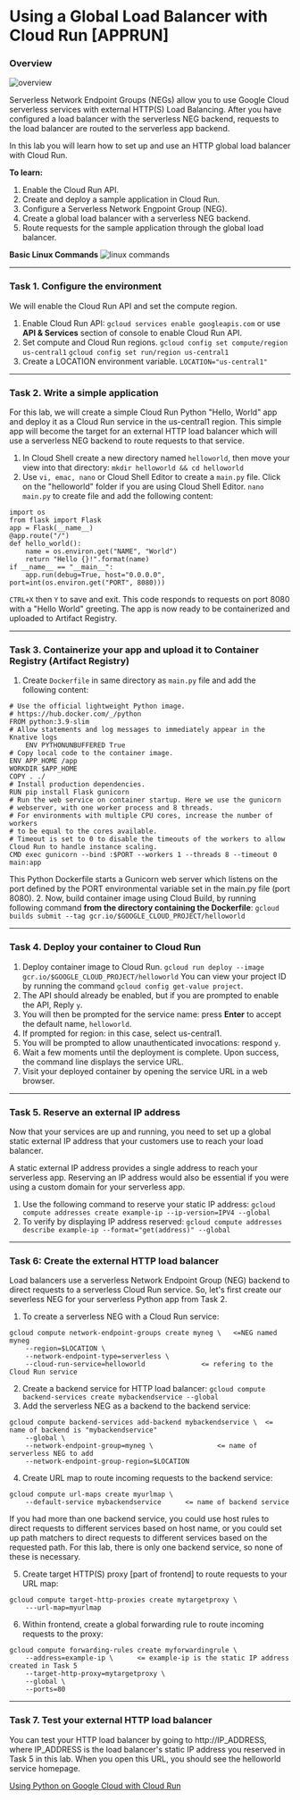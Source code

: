 # Using a Global Load Balancer with Cloud Run [APPRUN]

### Overview

![overview]()

Serverless Network Endpoint Groups (NEGs) allow you to use Google Cloud serverless services with external HTTP(S) Load Balancing. After you have configured a load balancer with the serverless NEG backend, requests to the load balancer are routed to the serverless app backend.

In this lab you will learn how to set up and use an HTTP global load balancer with Cloud Run.

**To learn:**
1. Enable the Cloud Run API.
2. Create and deploy a sample application in Cloud Run.
3. Configure a Serverless Network Engpoint Group (NEG).
4. Create a global load balancer with a serverless NEG backend.
5. Route requests for the sample application through the global load balancer.

**Basic Linux Commands**
![linux commands]()

<hr>

### Task 1. Configure the environment
 We will enable the Cloud Run API and set the compute region.
 1. Enable Cloud Run API:
 `gcloud services enable googleapis.com`
 or use **API & Services** section of console to enable Cloud Run API.
 2. Set compute and Cloud Run regions.
 `gcloud config set compute/region us-central1`
 `gcloud config set run/region us-central1`
 3. Create a LOCATION environment variable.
 `LOCATION="us-central1"`

 <hr>

 ### Task 2. Write a simple application
For this lab, we will create a simple Cloud Run Python "Hello, World" app and deploy it as a Cloud Run service in the us-central1 region. This simple app will become the target for an external HTTP load balancer which will use a serverless NEG backend to route requests to that service.

1. In Cloud Shell create a new directory named `helloworld`, then move your view into that directory:
`mkdir helloworld && cd helloworld`
2. Use `vi, emac, nano` or Cloud Shell Editor to create a `main.py` file.
Click on the "helloworld" folder if you are using Cloud Shell Editor.
`nano main.py` to create file and add the following content:
```
import os
from flask import Flask
app = Flask(__name__)
@app.route("/")
def hello_world():
    name = os.environ.get("NAME", "World")
    return "Hello {}!".format(name)
if __name__ == "__main__":
    app.run(debug=True, host="0.0.0.0", port=int(os.environ.get("PORT", 8080)))
```
`CTRL+X` then `Y` to save and exit.
This code responds to requests on port 8080 with a "Hello World" greeting. The app is now ready to be containerized and uploaded to Artifact Registry.

<hr>

### Task 3. Containerize your app and upload it to Container Registry (Artifact Registry)
1. Create `Dockerfile` in same directory as `main.py` file and add the following content:
```
# Use the official lightweight Python image.
# https://hub.docker.com/_/python
FROM python:3.9-slim
# Allow statements and log messages to immediately appear in the Knative logs
    ENV PYTHONUNBUFFERED True
# Copy local code to the container image.
ENV APP_HOME /app
WORKDIR $APP_HOME
COPY . ./
# Install production dependencies.
RUN pip install Flask gunicorn
# Run the web service on container startup. Here we use the gunicorn
# webserver, with one worker process and 8 threads.
# For environments with multiple CPU cores, increase the number of workers
# to be equal to the cores available.
# Timeout is set to 0 to disable the timeouts of the workers to allow Cloud Run to handle instance scaling.
CMD exec gunicorn --bind :$PORT --workers 1 --threads 8 --timeout 0 main:app
```
This Python Dockerfile starts a Gunicorn web server which listens on the port defined by the PORT environmental variable set in the main.py file (port 8080).
2. Now, build container image using Cloud Build, by running following command **from the directory containing the Dockerfile**:
`gcloud builds submit --tag gcr.io/$GOOGLE_CLOUD_PROJECT/helloworld`

<hr>

### Task 4. Deploy your container to Cloud Run

1. Deploy container image to Cloud Run.
`gcloud run deploy --image gcr.io/$GOOGLE_CLOUD_PROJECT/helloworld`
You can view your project ID by running the command `gcloud config get-value project`.
2. The API should already be enabled, but if you are prompted to enable the API, Reply `y`.
3. You will then be prompted for the service name: press **Enter** to accept the default name, `helloworld`.
4. If prompted for region: in this case, select us-central1.
5. You will be prompted to allow unauthenticated invocations: respond `y`.
6. Wait a few moments until the deployment is complete. Upon success, the command line displays the service URL.
7. Visit your deployed container by opening the service URL in a web browser.

<hr>

### Task 5. Reserve an external IP address
Now that your services are up and running, you need to set up a global static external IP address that your customers use to reach your load balancer.

A static external IP address provides a single address to reach your serverless app. Reserving an IP address would also be essential if you were using a custom domain for your serverless app.

1. Use the following command to reserve your static IP address:
`gcloud compute addresses create example-ip --ip-version=IPV4 --global`
2. To verify by displaying IP address reserved:
`gcloud compute addresses describe example-ip --format="get(address)" --global`

<hr>

### Task 6: Create the external HTTP load balancer
Load balancers use a serverless Network Endpoint Group (NEG) backend to direct requests to a serverless Cloud Run service.
So, let's first create our severless NEG for your serverless Python app from Task 2.
1. To create a serverless NEG with a Cloud Run service:
```
gcloud compute network-endpoint-groups create myneg \   <=NEG named myneg
    --region=$LOCATION \
    --network-endpoint-type=serverless \
    --cloud-run-service=helloworld              <= refering to the Cloud Run service
```
2. Create a backend service for HTTP load balancer:
`gcloud compute backend-services create mybackendservice --global`
3. Add the serverless NEG as a backend to the backend service:
```
gcloud compute backend-services add-backend mybackendservice \  <= name of backend is "mybackendservice"
    --global \
    --network-endpoint-group=myneg \                <= name of serverless NEG to add
    --network-endpoint-group-region=$LOCATION
```
4. Create URL map to route incoming requests to the backend service:
```
gcloud compute url-maps create myurlmap \
    --default-service mybackendservice      <= name of backend service
```

If you had more than one backend service, you could use host rules to direct requests to different services based on host name, or you could set up path matchers to direct requests to different services based on the requested path. For this lab, there is only one backend service, so none of these is necessary.

5. Create target HTTP(S) proxy [part of frontend] to route requests to your URL map:
```
gcloud compute target-http-proxies create mytargetproxy \
    ---url-map=myurlmap
```
6. Within frontend, create a global forwarding rule to route incoming requests to the proxy:
```
gcloud compute forwarding-rules create myforwardingrule \
    --address=example-ip \      <= example-ip is the static IP address created in Task 5
    --target-http-proxy=mytargetproxy \
    --global \
    --ports=80
```

<hr>

### Task 7. Test your external HTTP load balancer
You can test your HTTP load balancer by going to http://IP_ADDRESS, where IP_ADDRESS is the load balancer's static IP address you reserved in Task 5 in this lab. When you open this URL, you should see the helloworld service homepage.

[Using Python on Google Cloud with Cloud Run](https://www.youtube.com/watch?v=s2TIWIzCftM&list=PLIivdWyY5sqJwq_pgOxcHzusWjXDVCEiX)